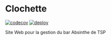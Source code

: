 # Clochette
[![codecov](https://codecov.io/github/Clochette-AbsINThe/clochette/branch/dev/graph/badge.svg?token=331WWE1Q9N)](https://codecov.io/github/Clochette-AbsINThe/clochette)
[![deploy](https://github.com/Clochette-AbsINThe/clochette/actions/workflows/release-on-push.yml/badge.svg)](https://github.com/Clochette-AbsINThe/clochette/actions/workflows/release-on-push.yml)

Site Web pour la gestion du bar Absinthe de TSP
